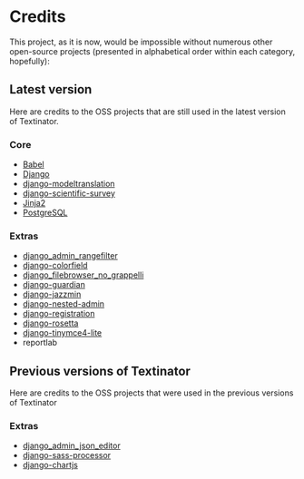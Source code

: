 # Credits

This project, as it is now, would be impossible without numerous other open-source projects (presented in alphabetical order within each category, hopefully):

## Latest version
Here are credits to the OSS projects that are still used in the latest version of Textinator.

### Core

*   [Babel](http://babel.pocoo.org/en/latest/)
*   [Django](https://www.djangoproject.com/)
*   [django-modeltranslation](https://github.com/deschler/django-modeltranslation)
*   [django-scientific-survey](https://github.com/dkalpakchi/django-scientific-survey)
*   [Jinja2](https://jinja2docs.readthedocs.io/en/stable/)
*   [PostgreSQL](https://www.postgresql.org/)

### Extras
*   [django\_admin\_rangefilter](https://github.com/silentsokolov/django-admin-rangefilter)
*   [django-colorfield](https://github.com/fabiocaccamo/django-colorfield)
*   [django\_filebrowser\_no\_grappelli](https://github.com/smacker/django-filebrowser-no-grappelli)
*   [django-guardian](https://github.com/django-guardian/django-guardian)
*   [django-jazzmin](https://github.com/farridav/django-jazzmin)
*   [django-nested-admin](https://github.com/theatlantic/django-nested-admin)
*   [django-registration](https://github.com/ubernostrum/django-registration/)
*   [django-rosetta](https://pypi.org/project/django-rosetta/)
*   [django-tinymce4-lite](https://github.com/romanvm/django-tinymce4-lite)
*   reportlab

## Previous versions of Textinator
Here are credits to the OSS projects that were used in the previous versions of Textinator

### Extras
*   [django\_admin\_json\_editor](https://github.com/abogushov/django-admin-json-editor)
*   [django-sass-processor](https://github.com/jrief/django-sass-processor)
*   [django-chartjs](https://github.com/peopledoc/django-chartjs)
